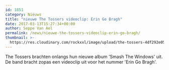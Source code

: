 ```yaml
---
id: 1851
category: Nieuws
title: "nieuwe The Tossers videoclip: Erin Go Bragh"
date: 2017-03-13T15:27:34+00:00
author: Seppe Van Ael
permalink: /news/nieuwe-the-tossers-videoclip-erin-go-bragh/
thumbnail: >-
  https://res.cloudinary.com/rockxxl/image/upload/the-tossers-4df292e055d21.jpg
---
```

The Tossers brachten onlangs hun nieuwe album 'Smash The Windows' uit. De band bracht zopas een videoclip uit voor het nummer 'Erin Go Bragh'.
